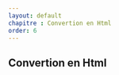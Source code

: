 ```yaml
---
layout: default
chapitre : Convertion en Html
order: 6
---
```


## Convertion en Html
<!-- new slide -->